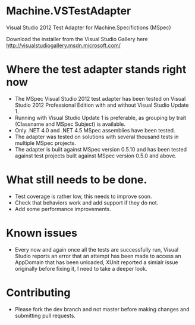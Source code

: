Machine.VSTestAdapter
=====================

Visual Studio 2012 Test Adapter for Machine.Specifictions (MSpec)

Download the installer from the Visual Studio Gallery here http://visualstudiogallery.msdn.microsoft.com/

 # Where the test adapter stands right now
  * The MSpec Visual Studio 2012 test adapter has been tested on Visual Studio 2012 Professional Edition with and without Visual Studio Update 1.
  * Running with Visual Studio Update 1 is preferable, as grouping by trait (Classname and MSpec Subject) is available.
  * Only .NET 4.0 and .NET 4.5 MSpec assemblies have been tested.
  * The adapter was tested on solutions with several thousand tests in multiple MSpec projects.
  * The adapter is built against MSpec version 0.5.10 and has been tested against test projects built against MSpec version 0.5.0 and above.
 
 # What still needs to be done.
  * Test coverage is rather low, this needs to improve soon.
  * Check that behaviors work and add support if they do not.
  * Add some performance improvements.
  
 # Known issues
  * Every now and again once all the tests are successfully run, Visual Studio reports an error that an attempt has been made to access an AppDomain that has been unloaded, XUnit reported a simialr issue originally before fixing it, I need to take a deeper look.
  
 # Contributing
  * Please fork the dev branch and not master before making changes and submitting pull requests.